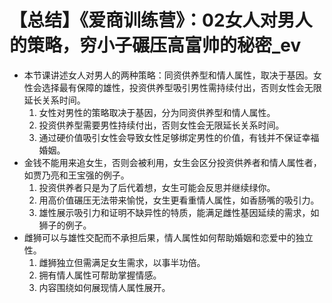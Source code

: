 # 【总结】《爱商训练营》：02女人对男人的策略，穷小子碾压高富帅的秘密_ev

-   本节课讲述女人对男人的两种策略：同资供养型和情人属性，取决于基因。女性会选择最有保障的雄性，投资供养型吸引男性需持续付出，否则女性会无限延长关系时间。
    1.  女性对男性的策略取决于基因，分为同资供养型和情人属性。
    2.  投资供养型需要男性持续付出，否则女性会无限延长关系时间。
    3.  通过硬价值吸引女性会导致女性足够绑定男性的价值，有钱并不保证幸福婚姻。
-   金钱不能用来追女生，否则会被利用，女生会区分投资供养者和情人属性者，如贾乃亮和王宝强的例子。
    1.  投资供养者只是为了后代着想，女生可能会反思并继续绿你。
    2.  用高价值碾压无法带来愉悦，女生更看重情人属性，如香肠嘴的吸引力。
    3.  雄性展示吸引力和证明不缺异性的特质，能满足雌性基因延续的需求，如狮子的例子。
-   雌狮可以与雄性交配而不承担后果，情人属性如何帮助婚姻和恋爱中的独立性。
    1.  雌狮独立但需满足女生需求，以事半功倍。
    2.  拥有情人属性可帮助掌握情感。
    3.  内容围绕如何展现情人属性展开。